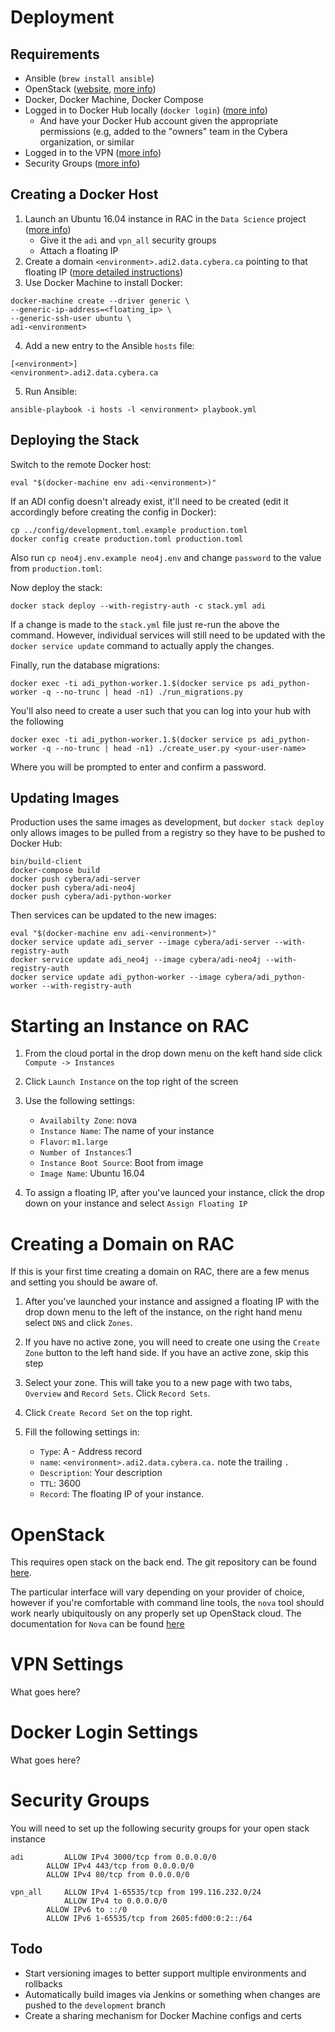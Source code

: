 # Deployment

## Requirements

* Ansible (`brew install ansible`)
* OpenStack ([website](http://www.openstack.org), [more info](#openstack))
* Docker, Docker Machine, Docker Compose
* Logged in to Docker Hub locally (`docker login`) ([more info](#docker))
  * And have your Docker Hub account given the appropriate permissions (e.g, added to the "owners" team in the Cybera organization, or similar
* Logged in to the VPN ([more info](#vpn))
* Security Groups ([more info](#security))

## Creating a Docker Host

1. Launch an Ubuntu 16.04 instance in RAC in the `Data Science` project ([more info](#instance))
	* Give it the `adi` and `vpn_all` security groups
	* Attach a floating IP
3. Create a domain `<environment>.adi2.data.cybera.ca` pointing to that floating IP ([more detailed instructions](#domain))
3. Use Docker Machine to install Docker:
```
docker-machine create --driver generic \
--generic-ip-address=<floating_ip> \
--generic-ssh-user ubuntu \
adi-<environment>
```
4. Add a new entry to the Ansible `hosts` file:
```
[<environment>]
<environment>.adi2.data.cybera.ca
```
5. Run Ansible:
```
ansible-playbook -i hosts -l <environment> playbook.yml
```

## Deploying the Stack

Switch to the remote Docker host:

```
eval "$(docker-machine env adi-<environment>)"
```

If an ADI config doesn't already exist, it'll need to be created (edit it accordingly before creating the config in Docker):

```
cp ../config/development.toml.example production.toml
docker config create production.toml production.toml
```

Also run `cp neo4j.env.example neo4j.env` and change `password` to the value from `production.toml`:

Now deploy the stack:

```
docker stack deploy --with-registry-auth -c stack.yml adi
```

If a change is made to the `stack.yml` file just re-run the above the command. However, individual services will still need to be updated with the `docker service update` command to actually apply the changes.

Finally, run the database migrations:

```
docker exec -ti adi_python-worker.1.$(docker service ps adi_python-worker -q --no-trunc | head -n1) ./run_migrations.py
```

You'll also need to create a user such that you can log into your hub with the following 

```
docker exec -ti adi_python-worker.1.$(docker service ps adi_python-worker -q --no-trunc | head -n1) ./create_user.py <your-user-name>
```

Where you will be prompted to enter and confirm a password. 
## Updating Images

Production uses the same images as development, but `docker stack deploy` only allows images to be pulled from a registry so they have to be pushed to Docker Hub:

```
bin/build-client
docker-compose build
docker push cybera/adi-server
docker push cybera/adi-neo4j
docker push cybera/adi-python-worker
```

Then services can be updated to the new images:

```
eval "$(docker-machine env adi-<environment>)"
docker service update adi_server --image cybera/adi-server --with-registry-auth
docker service update adi_neo4j --image cybera/adi-neo4j --with-registry-auth
docker service update adi_python-worker --image cybera/adi_python-worker --with-registry-auth
```
# <a name="instance"></a>Starting an Instance on RAC

1. From the cloud portal in the drop down menu on the keft hand side click `Compute -> Instances` 
2. Click `Launch Instance` on the top right of the screen 
3. Use the following settings:
     * `Availabilty Zone`: nova
    * `Instance Name`: The name of your instance
    * `Flavor`: `m1.large`
    * `Number of Instances`:1
    * `Instance Boot Source`: Boot from image
    * `Image Name`: Ubuntu 16.04

4. To assign a floating IP, after you've launced your instance, click the drop down on your instance and select `Assign Floating IP`


# <a name="domain"></a>Creating a Domain on RAC 

If this is your first time creating a domain on RAC, there are a few menus and setting you should be aware of. 

1. After you've launched your instance and assigned a floating IP with the drop down menu to the left of the instance, on the right hand menu select `DNS` and click `Zones`. 

2. If you have no active zone, you will need to create one using the `Create Zone` button to the left hand side. If you have an active zone, skip this step

3. Select your zone. This will take you to a new page with two tabs, `Overview` and `Record Sets`. Click `Record Sets`. 

4. Click `Create Record Set` on the top right. 

5. Fill the following settings in:
     * `Type`: A - Address record
	 * `name`: `<environment>.adi2.data.cybera.ca.` note the trailing `.`
	 * `Description`: Your description
	 * `TTL`: 3600
	 * `Record`: The floating IP of your instance. 


# <a name="openstack"></a>OpenStack

This requires open stack on the back end. The git repository can be found [here](https://github.com/openstack/nova).

The particular interface will vary depending on your provider of choice, however if you're comfortable with command line tools, the `nova` tool should work nearly ubiquitously on any properly set up OpenStack cloud. The documentation for `Nova` can be found [here](https://docs.openstack.org/python-novaclient/latest/cli/nova.html#nova-usage)

# <a name="VPN"></a>VPN Settings
What goes here?

# <a name="docker"></a>Docker Login Settings

What goes here? 
# <a name="security"></a> Security Groups 
You will need to set up the following security groups for your open stack instance 


```
adi         ALLOW IPv4 3000/tcp from 0.0.0.0/0
	    ALLOW IPv4 443/tcp from 0.0.0.0/0
	    ALLOW IPv4 80/tcp from 0.0.0.0/0

vpn_all     ALLOW IPv4 1-65535/tcp from 199.116.232.0/24
            ALLOW IPv4 to 0.0.0.0/0
	    ALLOW IPv6 to ::/0
	    ALLOW IPv6 1-65535/tcp from 2605:fd00:0:2::/64
```
        
        

## Todo

* Start versioning images to better support multiple environments and rollbacks
* Automatically build images via Jenkins or something when changes are pushed to the `development` branch
* Create a sharing mechanism for Docker Machine configs and certs
